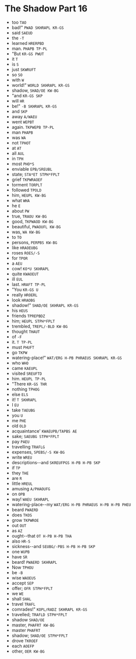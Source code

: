 # The Shadow Part 16

* too `TAO`
* bad!" `PWAD SKHRAPL KR-GS`
* said `SAEUD`
* the `-T`
* learned `HRERPBD`
* man. `PHAPB TP-PL`
* "But `KR-GS PWUT`
* it `T`
* is `S`
* just `SKWRUFT`
* so `SO`
* with `W`
* world!" `WORLD SKHRAPL KR-GS`
* shadow, `SHAD/OE KW-BG`
* "and `KR-GS SKP`
* will `HR`
* be!" `-B SKHRAPL KR-GS`
* and `SKP`
* away `A/WAEU`
* went `WEPBT`
* again. `TKPWEPB TP-PL`
* man `PHAPB`
* was `WA`
* not `TPHOT`
* at `AT`
* all `AUL`
* in `TPH`
* most `PHO*S`
* enviable `EPB/SREUBL`
* state; `STA*ET STPH*FPLT`
* grief `TKPWRAOEF`
* torment `TORPLT`
* followed `TPOLD`
* him, `HEUPL KW-BG`
* what `WHA`
* he `E`
* about `PW`
* true, `TRAOU KW-BG`
* good, `TKPWAOD KW-BG`
* beautiful, `PWAOUFL KW-BG`
* was, `WA KW-BG`
* to `TO`
* persons, `PERPBS KW-BG`
* like `HRAOEUBG`
* roses `ROES/-S`
* for `TPOR`
* a `AEU`
* cow! `KO*U SKHRAPL`
* quite `KWAOEUT`
* ill `EUL`
* last. `HRAFT TP-PL`
* "You `KR-GS U`
* really `HROERL`
* look `HRAOBG`
* shadow!" `SHAD/OE SKHRAPL KR-GS`
* his `HEUS`
* friends `TPREPBDZ`
* him; `HEUPL STPH*FPLT`
* trembled, `TREPL/-BLD KW-BG`
* thought `THAUT`
* of `-F`
* it. `T TP-PL`
* must `PHUFT`
* go `TKPW`
* watering-place!" `WAT/ERG H-PB PHRAEUS SKHRAPL KR-GS`
* who `WHO`
* came `KAEUPL`
* visited `SREUFTD`
* him. `HEUPL TP-PL`
* "There `KR-GS THR`
* nothing `TPHOG`
* else `ELS`
* it! `T SKHRAPL`
* I `EU`
* take `TAEUBG`
* you `U`
* me `PHE`
* old `OLD`
* acquaintance' `KWAEUPB/TAPBS AE`
* sake; `SAEUBG STPH*FPLT`
* pay `PAEU`
* travelling `TRAFLG`
* expenses, `SPEBS/-S KW-BG`
* write `WREU`
* descriptions--and `SKREUFPGS H-PB H-PB SKP`
* if `TP`
* they `THE`
* are `R`
* little `HREUL`
* amusing `A/PHAOUFG`
* on `OPB`
* way! `WAEU SKHRAPL`
* watering-place--my `WAT/ERG H-PB PHRAEUS H-PB H-PB PHEU`
* beard `PWAERD`
* does `TKOS`
* grow `TKPWROE`
* out `OUT`
* as `AZ`
* ought--that `OT H-PB H-PB THA`
* also `HR-S`
* sickness--and `SEUBG/-PBS H-PB H-PB SKP`
* one `WUPB`
* have `SR`
* beard! `PWAERD SKHRAPL`
* Now `TPHOU`
* be `-B`
* wise `WAOEUS`
* accept `SEP`
* offer; `OFR STPH*FPLT`
* we `WE`
* shall `SHAL`
* travel `TRAFL`
* comrades!" `KOPL/RADZ SKHRAPL KR-GS`
* travelled; `TRAFLD STPH*FPLT`
* shadow `SHAD/OE`
* master, `PHAFRT KW-BG`
* master `PHAFRT`
* shadow; `SHAD/OE STPH*FPLT`
* drove `TKROEF`
* each `AOEFP`
* other, `OER KW-BG`

